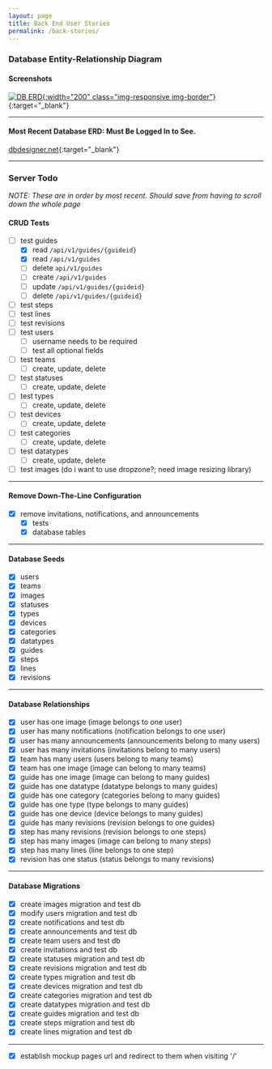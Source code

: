 ```yaml
---
layout: page
title: Back End User Stories
permalink: /back-stories/
---
```


### Database Entity-Relationship Diagram

#### Screenshots

[![DB ERD]({{site.baseurl}}/images/db/05-22-db-erd.png){:width="200" class="img-responsive img-border"}]({{site.baseurl}}/images/db/05-22-db-erd.png){:target="_blank"}

---

#### Most Recent Database ERD: Must Be Logged In to See.

[dbdesigner.net](http://dbdesigner.net/designer/schema/89573){:target="_blank"}

---

### Server Todo

_NOTE: These are in order by most recent. Should save from having to scroll down the whole page_

#### CRUD Tests
- [ ] test guides
    - [x] read `/api/v1/guides/{guideid}`
    - [x] read `/api/v1/guides`
    - [ ] delete `api/v1/guides`
    - [ ] create `/api/v1/guides`
    - [ ] update `/api/v1/guides/{guideid}`
    - [ ] delete `/api/v1/guides/{guideid}`
- [ ] test steps
- [ ] test lines
- [ ] test revisions
- [ ] test users
    - [ ] username needs to be required
    - [ ] test all optional fields
- [ ] test teams
    - [ ] create, update, delete
- [ ] test statuses
    - [ ] create, update, delete
- [ ] test types
    - [ ] create, update, delete
- [ ] test devices
    - [ ] create, update, delete
- [ ] test categories
    - [ ] create, update, delete
- [ ] test datatypes
    - [ ] create, update, delete
- [ ] test images (do i want to use dropzone?; need image resizing library)

---

#### Remove Down-The-Line Configuration

- [x] remove invitations, notifications, and announcements
    - [x] tests
    - [x] database tables
    
---

#### Database Seeds

- [x] users
- [x] teams
- [x] images
- [x] statuses
- [x] types
- [x] devices
- [x] categories
- [x] datatypes
- [x] guides
- [x] steps
- [x] lines
- [x] revisions

---

#### Database Relationships
- [x] user has one image (image belongs to one user)
- [x] user has many notifications (notification belongs to one user)
- [x] user has many announcements (announcements belong to many users)
- [x] user has many invitations (invitations belong to many users)
- [x] team has many users (users belong to many teams)
- [x] team has one image (image can belong to many teams)
- [x] guide has one image (image can belong to many guides)
- [x] guide has one datatype (datatype belongs to many guides)
- [x] guide has one category (categories belong to many guides)
- [x] guide has one type (type belongs to many guides)
- [x] guide has one device (device belongs to many guides)
- [x] guide has many revisions (revision belongs to one guides)
- [x] step has many revisions (revision belongs to one steps)
- [x] step has many images (image can belong to many steps)
- [x] step has many lines (line belongs to one step)
- [x] revision has one status (status belongs to many revisions)

---

#### Database Migrations
- [x] create images migration and test db
- [x] modify users migration and test db
- [x] create notifications and test db
- [x] create announcements and test db
- [x] create team users and test db
- [x] create invitations and test db
- [x] create statuses migration and test db
- [x] create revisions migration and test db
- [x] create types migration and test db
- [x] create devices migration and test db
- [x] create categories migration and test db
- [x] create datatypes migration and test db
- [x] create guides migration and test db
- [x] create steps migration and test db
- [x] create lines migration and test db

---

- [x] establish mockup pages url and redirect to them when visiting '/'